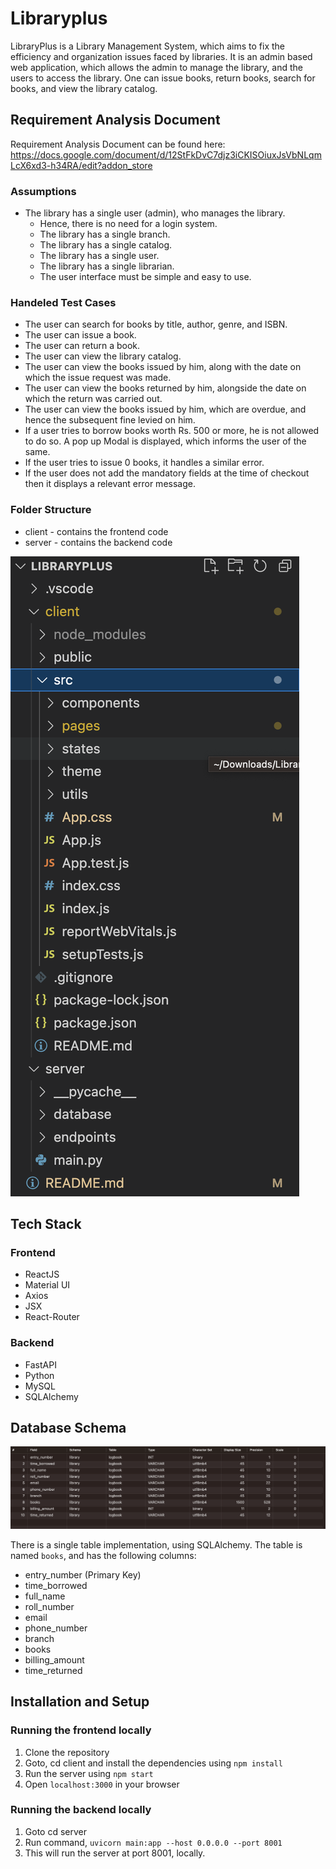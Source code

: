 # Libraryplus
LibraryPlus is a Library Management System, which aims to fix the efficiency and organization issues faced by libraries. It is an admin based web application, which allows the admin to manage the library, and the users to access the library. One can issue books, return books, search for books, and view the library catalog.

## Requirement Analysis Document
Requirement Analysis Document can be found here:
https://docs.google.com/document/d/12StFkDvC7djz3iCKISOiuxJsVbNLqmLcX6xd3-h34RA/edit?addon_store

### Assumptions
- The library has a single user (admin), who manages the library.
    - Hence, there is no need for a login system.
    - The library has a single branch.
    - The library has a single catalog.
    - The library has a single user.
    - The library has a single librarian.
    - The user interface must be simple and easy to use.

### Handeled Test Cases 
- The user can search for books by title, author, genre, and ISBN.
- The user can issue a book.
- The user can return a book.
- The user can view the library catalog.
- The user can view the books issued by him, along with the date on which the issue request was made.
- The user can view the books returned by him, alongside the date on which the return was carried out.
- The user can view the books issued by him, which are overdue, and hence the subsequent fine levied on him.
- If a user tries to borrow books worth Rs. 500 or more, he is not allowed to do so. A pop up Modal is displayed, which informs the user of the same.
- If the user tries to issue 0 books, it handles a similar error. 
- If the user does not add the mandatory fields at the time of checkout then it displays a relevant error message. 

### Folder Structure 

- client - contains the frontend code
- server - contains the backend code

![Alt text](<Screenshot 2023-08-25 at 1.15.40 PM.png>)

## Tech Stack

### Frontend
- ReactJS
- Material UI
- Axios
- JSX
- React-Router

### Backend
- FastAPI
- Python
- MySQL
- SQLAlchemy

## Database Schema

![Alt text](<Screenshot 2023-08-25 at 1.20.24 PM.png>)

There is a single table implementation, using SQLAlchemy. The table is named `books`, and has the following columns:
- entry_number (Primary Key)
- time_borrowed
- full_name
- roll_number
- email
- phone_number
- branch
- books
- billing_amount
- time_returned 

## Installation and Setup
### Running the frontend locally 
1. Clone the repository
2. Goto, cd client and install the dependencies using `npm install`
3. Run the server using `npm start`
4. Open `localhost:3000` in your browser

### Running the backend locally
1. Goto cd server 
2. Run command, `uvicorn main:app --host 0.0.0.0 --port 8001`
3. This will run the server at port 8001, locally. 